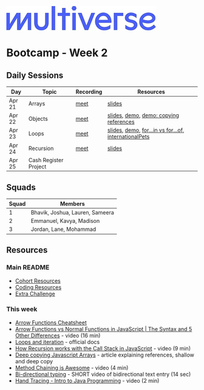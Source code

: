![Image](/img/Multiverse_Logo_rgb_ultra_25.jpg "Multiverse banner")

# Bootcamp - Week 2

## Daily Sessions
|Day|Topic|Recording|Resources|
|-----| ------------- |---------------------|--------|
|Apr 21|Arrays|[meet](https://drive.google.com/file/d/1qjEGfe4QTOgBfRmu16MC792RN-AjgBmI)|[slides](https://docs.google.com/presentation/d/1CIOXN28sadhgKK_iuHYlKxX-iQ7AToWy7JbUZbny3qs)
|Apr 22|Objects|[meet](https://drive.google.com/file/d/19VLsUQ7aidIO3yKCWe0d6q4jOsPtSbuX)|[slides](https://docs.google.com/presentation/d/1YgDuZQVJaQWaaqshTjYkE7yyie9ibqihAiYlqteK5zE), [demo](./day2/demo/src/index.js), [demo: copying references](./day2/demo/src/copying.js)
|Apr 23|Loops|[meet](https://drive.google.com/file/d/1TSWP-0-KBakC5ETIMt8nrmtzNA02s46h)|[slides](https://docs.google.com/presentation/d/1AsNVM0yQzgVGJZ60N9m00JlsqhZ7wWjcOWr0Dh-uRs4), [demo](./day3/demo/src/index.js), [for...in vs for...of](./day3/demo/src/for.js), [internationalPets](./day3/demo/src/internationalPets.js)
|Apr 24|Recursion|[meet](https://drive.google.com/file/d/1fPFfK1Ma8z-AJn8Sa9LNovZL4wdFbDkf)|[slides](https://docs.google.com/presentation/d/1C__aoPzJPRyOGKB8xw8hJfCLM8Fx3a0ZTNsVh4micQk)
|Apr 25|Cash Register Project|

## Squads
|Squad|Members|
|-----|-------|
|1|Bhavik, Joshua, Lauren, Sameera
|2|Emmanuel, Kavya, Madison
|3|Jordan, Lane, Mohammad

## Resources
### Main README
* [Cohort Resources](/README.md/#coding-resources)
* [Coding Resources](/README.md/#coding-resources)
* [Extra Challenge](/README.md/#extra-challenge) 

### This week
* [Arrow Functions Cheatsheet](https://dev.to/samanthaming/es6-arrow-functions-cheatsheet-1cn)
* [Arrow Functions vs Normal Functions in JavaScript | The Syntax and 5 Other Differences](https://youtu.be/M10gzHpIUDw) - video (16 min)
* [Loops and iteration](https://developer.mozilla.org/en-US/docs/Web/JavaScript/Guide/Loops_and_iteration) - official docs
* [How Recursion works with the Call Stack in JavaScript](https://youtu.be/D71LzJBdaKw) - video (9 min)
* [Deep copying Javascript Arrays](https://medium.com/@ziyoshams/deep-copying-javascript-arrays-4d5fc45a6e3e) - article explaining references, shallow and deep copy
* [Method Chaining is Awesome](https://youtu.be/OdOl_O8hyBM) - video (4 min)
* [Bi-directional typing](https://www.instagram.com/prezicom/reel/C6HGcpMLtx8/?hl=en) - SHORT video of bidirectional text entry (14 sec)
* [Hand Tracing - Intro to Java Programming](https://www.youtube.com/watch?v=TZss5ukwN8s) - video (2 min)
